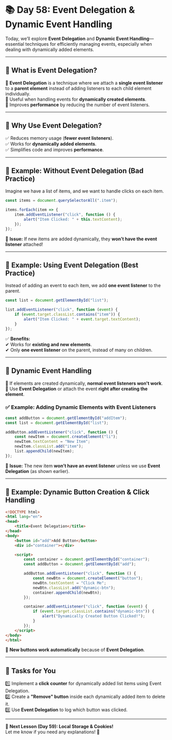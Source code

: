 # **📚 Day 58: Event Delegation & Dynamic Event Handling**  

Today, we’ll explore **Event Delegation** and **Dynamic Event Handling**—essential techniques for efficiently managing events, especially when dealing with dynamically added elements.  

---

## **🔹 What is Event Delegation?**  

📌 **Event Delegation** is a technique where we attach a **single event listener** to a **parent element** instead of adding listeners to each child element individually.  
🔹 Useful when handling events for **dynamically created elements**.  
🔹 Improves **performance** by reducing the number of event listeners.  

---

## **🔹 Why Use Event Delegation?**  

✅ Reduces memory usage (**fewer event listeners**).  
✅ Works for **dynamically added elements**.  
✅ Simplifies code and improves **performance**.  

---

## **🔹 Example: Without Event Delegation (Bad Practice)**  

Imagine we have a list of items, and we want to handle clicks on each item.

```js
const items = document.querySelectorAll(".item");

items.forEach(item => {
    item.addEventListener("click", function () {
        alert("Item Clicked: " + this.textContent);
    });
});
```
🔴 **Issue:** If new items are added dynamically, they **won’t have the event listener** attached!  

---

## **🔹 Example: Using Event Delegation (Best Practice)**  

Instead of adding an event to each item, we add **one event listener** to the parent.  

```js
const list = document.getElementById("list");

list.addEventListener("click", function (event) {
    if (event.target.classList.contains("item")) {
        alert("Item Clicked: " + event.target.textContent);
    }
});
```
✅ **Benefits:**  
✔ Works for **existing and new elements**.  
✔ Only **one event listener** on the parent, instead of many on children.  

---

## **🔹 Dynamic Event Handling**  

📌 If elements are created dynamically, **normal event listeners won't work**.  
📌 Use **Event Delegation** or attach the event **right after creating the element**.  

### **✅ Example: Adding Dynamic Elements with Event Listeners**  

```js
const addButton = document.getElementById("addItem");
const list = document.getElementById("list");

addButton.addEventListener("click", function () {
    const newItem = document.createElement("li");
    newItem.textContent = "New Item";
    newItem.classList.add("item");
    list.appendChild(newItem);
});
```
🔹 **Issue:** The new item **won’t have an event listener** unless we use **Event Delegation** (as shown earlier).  

---

## **🔹 Example: Dynamic Button Creation & Click Handling**  

```html
<!DOCTYPE html>
<html lang="en">
<head>
    <title>Event Delegation</title>
</head>
<body>
    <button id="add">Add Button</button>
    <div id="container"></div>

    <script>
        const container = document.getElementById("container");
        const addButton = document.getElementById("add");

        addButton.addEventListener("click", function () {
            const newBtn = document.createElement("button");
            newBtn.textContent = "Click Me";
            newBtn.classList.add("dynamic-btn");
            container.appendChild(newBtn);
        });

        container.addEventListener("click", function (event) {
            if (event.target.classList.contains("dynamic-btn")) {
                alert("Dynamically Created Button Clicked!");
            }
        });
    </script>
</body>
</html>
```
🔹 **New buttons work automatically** because of **Event Delegation**.  

---

## **📝 Tasks for You**  
1️⃣ Implement a **click counter** for dynamically added list items using Event Delegation.  
2️⃣ Create a **"Remove" button** inside each dynamically added item to delete it.  
3️⃣ Use **Event Delegation** to log which button was clicked.  

---

🎯 **Next Lesson (Day 59):  Local Storage & Cookies!**  
Let me know if you need any explanations! 🚀